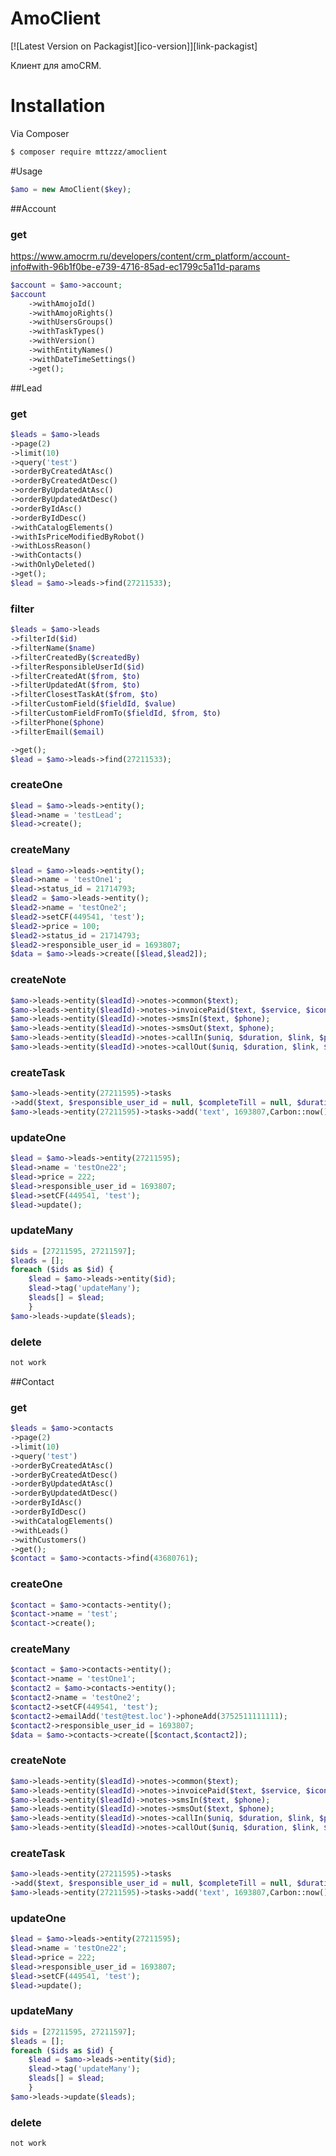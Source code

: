 # AmoClient

[![Latest Version on Packagist][ico-version]][link-packagist]


Клиент для amoCRM. 

# Installation

Via Composer

``` bash
$ composer require mttzzz/amoclient
```

#Usage
``` php
$amo = new AmoClient($key);
```
##Account
### get
https://www.amocrm.ru/developers/content/crm_platform/account-info#with-96b1f0be-e739-4716-85ad-ec1799c5a11d-params
``` php
$account = $amo->account;
$account
    ->withAmojoId()
    ->withAmojoRights()
    ->withUsersGroups()
    ->withTaskTypes()
    ->withVersion()
    ->withEntityNames()
    ->withDateTimeSettings()
    ->get();
```

##Lead
### get
``` php
$leads = $amo->leads
->page(2)
->limit(10)
->query('test')
->orderByCreatedAtAsc()
->orderByCreatedAtDesc()
->orderByUpdatedAtAsc()
->orderByUpdatedAtDesc()
->orderByIdAsc()
->orderByIdDesc()
->withCatalogElements()
->withIsPriceModifiedByRobot()
->withLossReason()
->withContacts()
->withOnlyDeleted()
->get();
$lead = $amo->leads->find(27211533);
```

### filter
``` php
$leads = $amo->leads
->filterId($id)
->filterName($name)
->filterCreatedBy($createdBy)
->filterResponsibleUserId($id)
->filterCreatedAt($from, $to)
->filterUpdatedAt($from, $to)
->filterClosestTaskAt($from, $to)
->filterCustomField($fieldId, $value)
->filterCustomFieldFromTo($fieldId, $from, $to)
->filterPhone($phone)
->filterEmail($email)

->get();
$lead = $amo->leads->find(27211533);
```

### createOne
``` php
$lead = $amo->leads->entity();
$lead->name = 'testLead';
$lead->create();
```

### createMany
``` php
$lead = $amo->leads->entity();
$lead->name = 'testOne1';
$lead->status_id = 21714793;
$lead2 = $amo->leads->entity();
$lead2->name = 'testOne2';
$lead2->setCF(449541, 'test');
$lead2->price = 100;
$lead2->status_id = 21714793;
$lead2->responsible_user_id = 1693807;
$data = $amo->leads->create([$lead,$lead2]);
```

### createNote
``` php
$amo->leads->entity($leadId)->notes->common($text);
$amo->leads->entity($leadId)->notes->invoicePaid($text, $service, $icon_url);
$amo->leads->entity($leadId)->notes->smsIn($text, $phone);
$amo->leads->entity($leadId)->notes->smsOut($text, $phone);
$amo->leads->entity($leadId)->notes->callIn($uniq, $duration, $link, $phone, $source = 'ASTERISK');
$amo->leads->entity($leadId)->notes->callOut($uniq, $duration, $link, $phone, $source = 'ASTERISK');
```

### createTask
``` php
$amo->leads->entity(27211595)->tasks
->add($text, $responsible_user_id = null, $completeTill = null, $duration = null, $type = 2)
$amo->leads->entity(27211595)->tasks->add('text', 1693807,Carbon::now()->addHour()->timestamp, 60 * 60, 2);
```

### updateOne
``` php
$lead = $amo->leads->entity(27211595);
$lead->name = 'testOne22';
$lead->price = 222;
$lead->responsible_user_id = 1693807;
$lead->setCF(449541, 'test');
$lead->update();
```

### updateMany
``` php
$ids = [27211595, 27211597];
$leads = [];
foreach ($ids as $id) {
    $lead = $amo->leads->entity($id);
    $lead->tag('updateMany');
    $leads[] = $lead;
    }
$amo->leads->update($leads);
```

### delete
``` php
not work
```



##Contact
### get
``` php
$leads = $amo->contacts
->page(2)
->limit(10)
->query('test')
->orderByCreatedAtAsc()
->orderByCreatedAtDesc()
->orderByUpdatedAtAsc()
->orderByUpdatedAtDesc()
->orderByIdAsc()
->orderByIdDesc()
->withCatalogElements()
->withLeads()
->withCustomers()
->get();
$contact = $amo->contacts->find(43680761);
```

### createOne
``` php
$contact = $amo->contacts->entity();
$contact->name = 'test';
$contact->create();
```

### createMany
``` php
$contact = $amo->contacts->entity();
$contact->name = 'testOne1';
$contact2 = $amo->contacts->entity();
$contact2->name = 'testOne2';
$contact2->setCF(449541, 'test');
$contact2->emailAdd('test@test.loc')->phoneAdd(3752511111111);
$contact2->responsible_user_id = 1693807;
$data = $amo->contacts->create([$contact,$contact2]);
```

### createNote
``` php
$amo->leads->entity($leadId)->notes->common($text);
$amo->leads->entity($leadId)->notes->invoicePaid($text, $service, $icon_url);
$amo->leads->entity($leadId)->notes->smsIn($text, $phone);
$amo->leads->entity($leadId)->notes->smsOut($text, $phone);
$amo->leads->entity($leadId)->notes->callIn($uniq, $duration, $link, $phone, $source = 'ASTERISK');
$amo->leads->entity($leadId)->notes->callOut($uniq, $duration, $link, $phone, $source = 'ASTERISK');
```

### createTask
``` php
$amo->leads->entity(27211595)->tasks
->add($text, $responsible_user_id = null, $completeTill = null, $duration = null, $type = 2)
$amo->leads->entity(27211595)->tasks->add('text', 1693807,Carbon::now()->addHour()->timestamp, 60 * 60, 2);
```

### updateOne
``` php
$lead = $amo->leads->entity(27211595);
$lead->name = 'testOne22';
$lead->price = 222;
$lead->responsible_user_id = 1693807;
$lead->setCF(449541, 'test');
$lead->update();
```

### updateMany
``` php
$ids = [27211595, 27211597];
$leads = [];
foreach ($ids as $id) {
    $lead = $amo->leads->entity($id);
    $lead->tag('updateMany');
    $leads[] = $lead;
    }
$amo->leads->update($leads);
```

### delete
``` php
not work
```



